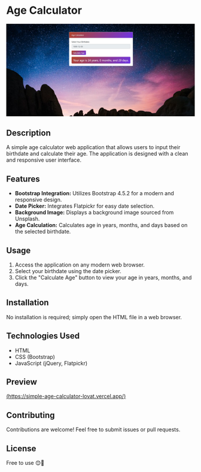 # Age Calculator
![Age Calculator](image.jpg)
## Description

A simple age calculator web application that allows users to input their birthdate and calculate their age. The application is designed with a clean and responsive user interface.

## Features

- **Bootstrap Integration:** Utilizes Bootstrap 4.5.2 for a modern and responsive design.
- **Date Picker:** Integrates Flatpickr for easy date selection.
- **Background Image:** Displays a background image sourced from Unsplash.
- **Age Calculation:** Calculates age in years, months, and days based on the selected birthdate.

## Usage

1. Access the application on any modern web browser.
2. Select your birthdate using the date picker.
3. Click the "Calculate Age" button to view your age in years, months, and days.

## Installation

No installation is required; simply open the HTML file in a web browser.

## Technologies Used

- HTML
- CSS (Bootstrap)
- JavaScript (jQuery, Flatpickr)

## Preview

[(https://simple-age-calculator-lovat.vercel.app/)](#)

## Contributing

Contributions are welcome! Feel free to submit issues or pull requests.

## License

Free to use 😊💖

